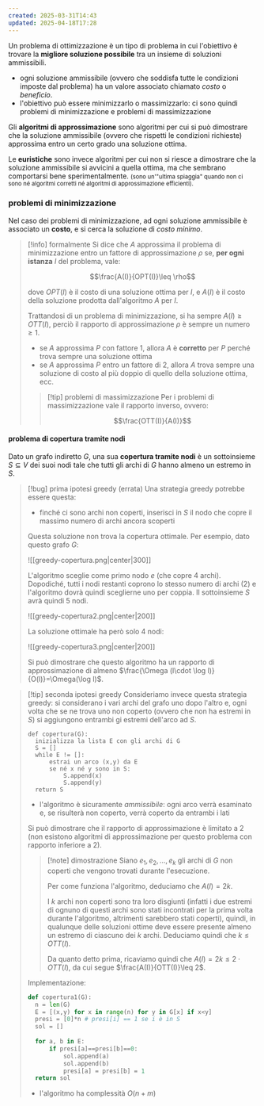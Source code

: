 ```yaml
---
created: 2025-03-31T14:43
updated: 2025-04-18T17:28
---
```

Un problema di ottimizzazione è un tipo di problema in cui l'obiettivo è trovare la **migliore soluzione possibile** tra un insieme di soluzioni ammissibili.
- ogni soluzione ammissibile (ovvero che soddisfa tutte le condizioni imposte dal problema) ha un valore associato chiamato *costo* o *beneficio*.
- l'obiettivo può essere minimizzarlo o massimizzarlo: ci sono quindi problemi di minimizzazione e problemi di massimizzazione

Gli **algoritmi di approssimazione** sono algoritmi per cui si può dimostrare che la soluzione ammissibile (ovvero che rispetti le condizioni richieste) approssima entro un certo grado una soluzione ottima.

Le **euristiche** sono invece algoritmi per cui non si riesce a dimostrare che la soluzione ammissibile si avvicini a quella ottima, ma che sembrano comportarsi bene sperimentalmente. <small>(sono un'"ultima spiaggia" quando non ci sono né algoritmi corretti né algoritmi di approssimazione efficienti).</small>

### problemi di minimizzazione
Nel caso dei problemi di minimizzazione, ad ogni soluzione ammissibile è associato un **costo**, e si cerca la soluzione di *costo minimo*.

>[!info] formalmente
>Si dice che $A$ approssima il problema di minimizzazione entro un fattore di approssimazione $\rho$ se, **per ogni istanza** $I$ del problema, vale:
>
>$$\frac{A(I)}{OPT(I)}\leq \rho$$
>
>dove $OPT(I)$ è il costo di una soluzione ottima per $I$, e $A(I)$ è il costo della soluzione prodotta dall'algoritmo $A$ per $I$.
>
>Trattandosi di un problema di minimizzazione, si ha sempre $A(I)\geq OTT(I)$, perciò il rapporto di approssimazione $\rho$ è sempre un numero $\geq 1$.
>- se $A$ approssima $P$ con fattore $1$, allora $A$ è **corretto** per $P$ perché trova sempre una soluzione ottima
>- se $A$ approssima $P$ entro un fattore di $2$, allora $A$ trova sempre una soluzione di costo al più doppio di quello della soluzione ottima, ecc.
>
>>[!tip] problemi di massimizzazione
>>Per i problemi di massimizzazione vale il rapporto inverso, ovvero:
>>
>>$$\frac{OTT(I)}{A(I)}$$
#### problema di copertura tramite nodi
Dato un grafo indiretto $G$, una sua **copertura tramite nodi** è un sottoinsieme $S\subseteq V$ dei suoi nodi tale che tutti gli archi di $G$ hanno almeno un estremo in $S$.

> [!bug] prima ipotesi greedy (errata)
> Una strategia greedy potrebbe essere questa:
> - finché ci sono archi non coperti, inserisci in $S$ il nodo che copre il massimo numero di archi ancora scoperti
> 
> Questa soluzione non trova la copertura ottimale.
> Per esempio, dato questo grafo $G$:
> 
> ![[greedy-copertura.png|center|300]]
> 
> L'algoritmo sceglie come primo nodo $e$ (che copre 4 archi). Dopodiché, tutti i nodi restanti coprono lo stesso numero di archi (2) e l'algoritmo dovrà quindi sceglierne uno per coppia. Il sottoinsieme $S$ avrà quindi 5 nodi.
> 
> ![[greedy-copertura2.png|center|200]]
> 
> La soluzione ottimale ha però solo 4 nodi:
>  
> ![[greedy-copertura3.png|center|200]]
> 
> Si può dimostrare che questo algoritmo ha un rapporto di approssimazione di almeno $\frac{\Omega (l\cdot \log l)}{O(l)}=\Omega(\log l)$.

>[!tip] seconda ipotesi greedy
>Consideriamo invece questa strategia greedy: si considerano i vari archi del grafo uno dopo l'altro e, ogni volta che se ne trova uno non coperto (ovvero che non ha estremi in $S$) si aggiungono entrambi gi estremi dell'arco ad $S$.
>
>```
> def copertura(G):
> 	inizializza la lista E con gli archi di G
> 	S = []
> 	while E != []:
> 		estrai un arco (x,y) da E
> 		se né x né y sono in S:
> 			S.append(x)
> 			S.append(y)
> 	return S
>```
>- l'algoritmo è sicuramente *ammissibile*: ogni arco verrà esaminato e, se risulterà non coperto, verrà coperto da entrambi i lati
>
>Si può dimostrare che il rapporto di approssimazione è limitato a 2 (non esistono algoritmi di approssimazione per questo problema con rapporto inferiore a 2).
>
>>[!note] dimostrazione
>>Siano $e_{1},\,e_{2},\,\dots,\,e_{k}$ gli archi di $G$ non coperti che vengono trovati durante l'esecuzione.
>>
>>Per come funziona l'algoritmo, deduciamo che $A(I)=2k$.
>> 
>>I $k$ archi non coperti sono tra loro disgiunti (infatti i due estremi di ognuno di questi archi sono stati incontrati per la prima volta durante l'algoritmo, altrimenti sarebbero stati coperti), quindi, in qualunque delle soluzioni ottime deve essere presente almeno un estremo di ciascuno dei $k$ archi. Deduciamo quindi che $k\leq OTT(I)$.
>>
>>Da quanto detto prima, ricaviamo quindi che $A(I)=2k\leq 2 \cdot OTT(I)$, da cui segue $\frac{A(I)}{OTT(I)}\leq 2$.
>
>Implementazione:
> ``` python
> def copertura1(G):
> 	n = len(G)
> 	E = [(x,y) for x in range(n) for y in G[x] if x<y]
> 	presi = [0]*n # presi[i] == 1 se i è in S
> 	sol = []
> 	
> 	for a, b in E:
> 		if presi[a]==presi[b]==0:
> 			sol.append(a)
> 			sol.append(b)
> 			presi[a] = presi[b] = 1
> 	return sol
> ```
> 
> - l'algoritmo ha complessità $O(n+m)$